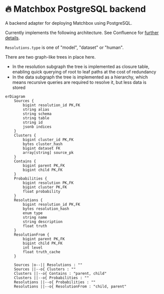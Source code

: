 # 🔥 Matchbox PostgreSQL backend

A backend adapter for deploying Matchbox using PostgreSQL.

Currently implements the following architecture. See Confluence for [further details](https://uktrade.atlassian.net/wiki/spaces/CDL/pages/4282908700/Matchbox+0.2+architecture+ideas).

`Resolutions.type` is one of "model", "dataset" or "human".

There are two graph-like trees in place here.

* In the resolution subgraph the tree is implemented as closure table, enabling quick querying of root to leaf paths at the cost of redundancy
* In the data subgraph the tree is implemented as a hierarchy, which means recursive queries are required to resolve it, but less data is stored

```mermaid
erDiagram
    Sources {
        bigint resolution_id PK,FK
        string alias
        string schema
        string table
        string id
        jsonb indices
    }
    Clusters {
        bigint cluster_id PK,FK
        bytes cluster_hash
        bigint dataset FK
        array[string] source_pk
    }
    Contains {
        bigint parent PK,FK
        bigint child PK,FK
    }
    Probabilities {
        bigint resolution PK,FK
        bigint cluster PK,FK
        float probability
    }
    Resolutions {
        bigint resolution_id PK,FK
        bytes resolution_hash
        enum type
        string name
        string description
        float truth
    }
    ResolutionFrom {
        bigint parent PK,FK
        bigint child PK,FK
        int level
        float truth_cache
    }

    Sources |o--|| Resolutions : ""
    Sources ||--o{ Clusters : ""
    Clusters ||--o{ Contains : "parent, child"
    Clusters ||--o{ Probabilities : ""
    Resolutions ||--o{ Probabilities : ""
    Resolutions ||--o{ ResolutionFrom : "child, parent"
```
